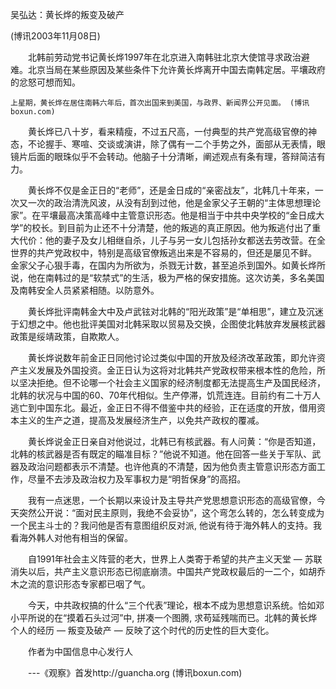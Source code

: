 吴弘达：黄长烨的叛变及破产 

(博讯2003年11月08日)

　　北韩前劳动党书记黄长烨1997年在北京进入南韩驻北京大使馆寻求政治避难。北京当局在某些原因及某些条件下允许黄长烨离开中国去南韩定居。平壤政府的忿怒可想而知。 

    上星期，黄长烨在居住南韩六年后，首次出国来到美国，与政界、新闻界公开见面。 (博讯boxun.com)



　　黄长烨已八十岁，看来精瘦，不过五尺高，一付典型的共产党高级官僚的神态，不论握手、寒喧、交谈或演讲，除了偶有一二个手势之外，面部从无表情，眼镜片后面的眼珠似乎不会转动。他脑子十分清晰，阐述观点有条有理，答辩简洁有力。 



　　黄长烨不仅是金正日的“老师”，还是金日成的“亲密战友”，北韩几十年来，一次又一次的政治清洗风波，从没有刮到过他，他是金家父子王朝的“主体思想理论家”。在平壤最高决策高峰中主管意识形态。他是相当于中共中央学校的“金日成大学”的校长。到目前为止还不十分清楚，他的叛逃的真正原因。他为叛逃付出了重大代价：他的妻子及女儿相继自杀，儿子与另一女儿包括孙女都送去劳改营。在全世界的共产党政权中，特别是高级官僚叛逃出来是不容易的，但还是屡见不鲜。 金家父子心狠手毒，在国内为所欲为，杀戮无计数，甚至追杀到国外。如黄长烨所说，他在南韩过的是“软禁式”的生活，极为严格的保安措施。这次访美，多名美国及南韩安全人员紧紧相随。以防意外。 



　　黄长烨批评南韩金大中及卢武铉对北韩的“阳光政策”是“单相思”，建立及沉迷于幻想之中。他也批评美国对北韩采取以贸易及交换，企图使北韩放弃发展核武器政策是绥靖政策，自欺欺人。 



　　黄长烨说数年前金正日同他讨论过类似中国的开放及经济改革政策，即允许资产主义发展及外国投资。金正日认为这将对北韩共产党政权带来根本性的危险，所以坚决拒绝。但不论哪一个社会主义国家的经济制度都无法提高生产及国民经济，北韩的状况与中国的60、70年代相似。生产停滞，饥荒连连。目前约有二十万人逃亡到中国东北。最近，金正日不得不借鉴中共的经验，正在适度的开放，借用资本主义的生产之道，提高及发展经济生产，以免共产政权的覆减。 



　　黄长烨说金正日亲自对他说过，北韩已有核武器。有人问黄：“你是否知道，北韩的核武器是否有既定的瞄准目标？”他说不知道。他在回答一些关于军队、武器及政治问题都表示不清楚。也许他真的不清楚，因为他负责主管意识形态方面工作，尽量不去涉及政治权力及军事权力是“明哲保身”的高招。 



　　我有一点迷思，一个长期以来设计及主导共产党思想意识形态的高级官僚，今天突然公开说：“面对民主原则，我绝不会妥协”，这个弯怎么转的，怎么转变成为一个民主斗士的？我问他是否有意图组织反对派, 他说有待于海外韩人的支持。我看海外韩人对他有相当的保留。 



　　自1991年社会主义阵营的老大，世界上人类寄于希望的共产主义天堂 ― 苏联消失以后，共产主义意识形态已彻底崩溃。中国共产党政权最后的一二个，如胡乔木之流的意识形态专家都已咽了气。 



　　今天，中共政权搞的什么“三个代表”理论，根本不成为思想意识系统。恰如邓小平所说的在“摸着石头过河”中, 拼凑一个图腾, 求苟延残喘而已。北韩的黄长烨个人的经历 ― 叛变及破产 ― 反映了这个时代的历史性的巨大变化。 



　　作者为中国信息中心发行人 



　　---《观察》首发http://guancha.org (博讯boxun.com) 

